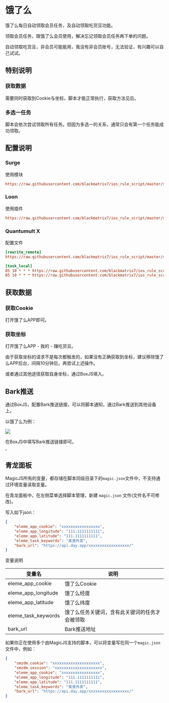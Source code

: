 # 饿了么

饿了么每日自动领取会员任务，及自动领取吃货豆功能。

领取会员任务，限饿了么会员使用，解决忘记领取会员任务再下单的问题。

自动领取吃货豆，非会员可能能用，我没有非会员账号，无法验证，有兴趣可以自己试试。

## 特别说明

### 获取数据

需要同时获取到Cookie与坐标，脚本才能正常执行，获取方法见后。

### 多选一任务

脚本会依次尝试领取所有任务。但因为多选一的关系，通常只会有第一个任务能成功领取。

## 配置说明

### Surge

使用模块

```ini
https://raw.githubusercontent.com/blackmatrix7/ios_rule_script/master/script/eleme/eleme_daily.sgmodule
```

### Loon

使用插件

```ini
https://raw.githubusercontent.com/blackmatrix7/ios_rule_script/master/script/eleme/eleme_daily.lnplugin
```

### Quantumult X

配置文件

```ini
[rewrite_remote]
https://raw.githubusercontent.com/blackmatrix7/ios_rule_script/master/script/eleme/eleme_daily.qxrewrite, tag=饿了么_获取Cookie, enabled=true

[task_local]
05 10 * * * https://raw.githubusercontent.com/blackmatrix7/ios_rule_script/master/script/eleme/eleme_daily.js, tag=饿了么_领取吃货豆, enabled=true
05 10 * * * https://raw.githubusercontent.com/blackmatrix7/ios_rule_script/master/script/eleme/eleme_mission.js, tag=饿了么_领取会员任务, enabled=true
```

## 获取数据

### 获取Cookie

打开饿了么APP即可。

### 获取坐标

打开饿了么APP - 我的 - 赚吃货豆。

由于获取坐标的请求不是每次都触发的，如果没有正确获取到坐标，建议移除饿了么APP后台，间隔10分钟后，再尝试上述操作。

或者通过其他途径获取自身坐标，通过BoxJS填入。

## Bark推送

通过BoxJS，配置Bark推送链接，可以将脚本通知，通过Bark推送到其他设备上。

以饿了么为例：

![](https://raw.githubusercontent.com/blackmatrix7/ios_rule_script/master/script/eleme/images/bark.jpg)

在BoxJS中填写Bark推送链接即可。

<img src="https://raw.githubusercontent.com/blackmatrix7/ios_rule_script/master/script/eleme/images/bark_conf.jpg" style="zoom: 33%;" />

## 青龙面板

MagicJS所有的变量，都存储在脚本同级目录下的`magic.json`文件中，不支持通过环境变量读取变量。

在青龙面板中，在左侧菜单选择脚本管理，新建 `magic.json` 文件(文件名不可修改)。

写入如下json：

```json
{
    "eleme_app_cookie": "xxxxxxxxxxxxxxxxx",
    "eleme_app_longitude": "111.1111111111",
    "eleme_app_latitude": "111.1111111111",
    "eleme_task_keywords": "美食外卖",
    "bark_url": "https://api.day.app/xxxxxxxxxxxxxxxxxx/"
}
```

变量说明

| 变量名              | 说明                                           |
| ------------------- | ---------------------------------------------- |
| eleme_app_cookie    | 饿了么Cookie                                   |
| eleme_app_longitude | 饿了么经度                                     |
| eleme_app_latitude  | 饿了么纬度                                     |
| eleme_task_keywords | 饿了么任务关键词，含有此关键词的任务才会被领取 |
| bark_url            | Bark推送地址                                   |

如果你正在使用多个由MagicJS支持的脚本，可以将变量写在同一个`magic.json`文件中，例如：

```json
{
    "smzdm_cookie": "xxxxxxxxxxxxxxxxxxxxx",
    "smzdm_session": "xxxxxxxxxxxxxxxxxxxxx",
    "eleme_app_cookie": "xxxxxxxxxxxxxxxxx",
    "eleme_app_longitude": "111.1111111111",
    "eleme_app_latitude": "111.1111111111",
    "eleme_task_keywords": "美食外卖",
    "bark_url": "https://api.day.app/xxxxxxxxxxxxxxxxxx/"
}
```


